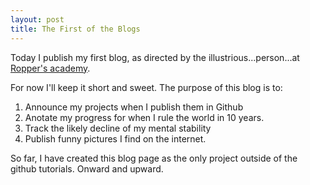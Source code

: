 ```yaml
---
layout: post
title: The First of the Blogs
---
```


Today I publish my first blog, as directed by the illustrious...person...at [Ropper's academy](https://academy.hoppersroppers.org/).  

For now I'll keep it short and sweet.  The purpose of this blog is to:

1. Announce my projects when I publish them in Github
2. Anotate my progress for when I rule the world in 10 years. 
3. Track the likely decline of my mental stability
4. Publish funny pictures I find on the internet.

So far, I have created this blog page as the only project outside of the github tutorials.  Onward and upward.  

